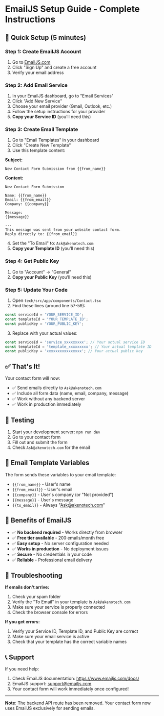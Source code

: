 # EmailJS Setup Guide - Complete Instructions

## 🚀 Quick Setup (5 minutes)

### Step 1: Create EmailJS Account
1. Go to [EmailJS.com](https://www.emailjs.com/)
2. Click "Sign Up" and create a free account
3. Verify your email address

### Step 2: Add Email Service
1. In your EmailJS dashboard, go to "Email Services"
2. Click "Add New Service"
3. Choose your email provider (Gmail, Outlook, etc.)
4. Follow the setup instructions for your provider
5. **Copy your Service ID** (you'll need this)

### Step 3: Create Email Template
1. Go to "Email Templates" in your dashboard
2. Click "Create New Template"
3. Use this template content:

**Subject:**
```
New Contact Form Submission from {{from_name}}
```

**Content:**
```
New Contact Form Submission

Name: {{from_name}}
Email: {{from_email}}
Company: {{company}}

Message:
{{message}}

---
This message was sent from your website contact form.
Reply directly to: {{from_email}}
```

4. Set the "To Email" to: `Ask@akenotech.com`
5. **Copy your Template ID** (you'll need this)

### Step 4: Get Public Key
1. Go to "Account" → "General"
2. **Copy your Public Key** (you'll need this)

### Step 5: Update Your Code
1. Open `tech/src/app/components/Contact.tsx`
2. Find these lines (around line 57-59):
```typescript
const serviceId = 'YOUR_SERVICE_ID';
const templateId = 'YOUR_TEMPLATE_ID';
const publicKey = 'YOUR_PUBLIC_KEY';
```

3. Replace with your actual values:
```typescript
const serviceId = 'service_xxxxxxxxx'; // Your actual service ID
const templateId = 'template_xxxxxxxxx'; // Your actual template ID
const publicKey = 'xxxxxxxxxxxxxxxx'; // Your actual public key
```

## ✅ That's It!

Your contact form will now:
- ✅ Send emails directly to `Ask@akenotech.com`
- ✅ Include all form data (name, email, company, message)
- ✅ Work without any backend server
- ✅ Work in production immediately

## 🧪 Testing

1. Start your development server: `npm run dev`
2. Go to your contact form
3. Fill out and submit the form
4. Check `Ask@akenotech.com` for the email

## 📧 Email Template Variables

The form sends these variables to your email template:
- `{{from_name}}` - User's name
- `{{from_email}}` - User's email
- `{{company}}` - User's company (or "Not provided")
- `{{message}}` - User's message
- `{{to_email}}` - Always "Ask@akenotech.com"

## 🎯 Benefits of EmailJS

- ✅ **No backend required** - Works directly from browser
- ✅ **Free tier available** - 200 emails/month free
- ✅ **Easy setup** - No server configuration needed
- ✅ **Works in production** - No deployment issues
- ✅ **Secure** - No credentials in your code
- ✅ **Reliable** - Professional email delivery

## 🔧 Troubleshooting

**If emails don't arrive:**
1. Check your spam folder
2. Verify the "To Email" in your template is `Ask@akenotech.com`
3. Make sure your service is properly connected
4. Check the browser console for errors

**If you get errors:**
1. Verify your Service ID, Template ID, and Public Key are correct
2. Make sure your email service is active
3. Check that your template has the correct variable names

## 📞 Support

If you need help:
1. Check EmailJS documentation: https://www.emailjs.com/docs/
2. EmailJS support: support@emailjs.com
3. Your contact form will work immediately once configured!

---

**Note:** The backend API route has been removed. Your contact form now uses EmailJS exclusively for sending emails.


